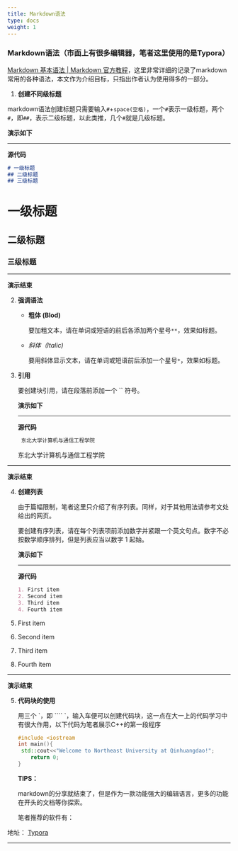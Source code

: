 ```yaml
---
title: Markdown语法
type: docs
weight: 1
---
```


### Markdown语法（市面上有很多编辑器，笔者这里使用的是Typora）

[Markdown 基本语法 | Markdown 官方教程](https://markdown.com.cn/basic-syntax/)，这里非常详细的记录了markdown常用的各种语法，本文作为介绍目标，只指出作者认为使用得多的一部分。

1.  **创建不同级标题**

​	markdown语法创建标题只需要输入`#`+`space(空格)`，一个`#`表示一级标题，两个`#`，即`##`，表示二级标题，以此类推，几个`#`就是几级标题。

**演示如下**

-----------

**源代码**

```markdown
# 一级标题
## 二级标题
## 三级标题
```

# 一级标题

## 二级标题

### 三级标题

------------

**演示结束**

2. **强调语法**

   - **粗体 (Blod)**

     要加粗文本，请在单词或短语的前后各添加两个星号`**`，效果如标题。

   - *斜体（Italic)*

     要用斜体显示文本，请在单词或短语前后添加一个星号`*`，效果如标题。

3. **引用**

   要创建块引用，请在段落前添加一个 `` 符号。

   **演示如下** 

   ----------

   **源代码**

   ``` Markdown
    东北大学计算机与通信工程学院
   ```



    东北大学计算机与通信工程学院

---

   **演示结束**

4. **创建列表**

   由于篇幅限制，笔者这里只介绍了有序列表。同样，对于其他用法请参考文处给出的网页。

   要创建有序列表，请在每个列表项前添加数字并紧跟一个英文句点。数字不必按数学顺序排列，但是列表应当以数字 1 起始。

   **演示如下** 

   ----------

   **源代码**

   ``` Markdown
   1. First item
   2. Second item
   3. Third item
   4. Fourth item
   ```

1. First item
2. Second item
3. Third item
4. Fourth item

---

   **演示结束**

5. **代码块的使用**

   用三个 \`，即 ```` `，输入车便可以创建代码块，这一点在大一上的代码学习中有很大作用，以下代码为笔者展示C++的第一段程序

   ```c++
   #include <iostream
   int main(){
   	std::cout<<"Welcome to Northeast University at Qinhuangdao!";
       return 0;
   }
   ```



   **TIPS：**

   markdown的分享就结束了，但是作为一款功能强大的编辑语言，更多的功能在开头的文档等你探索。

   笔者推荐的软件有：

地址：   [Typora](https://typoraio.cn/) 

-----